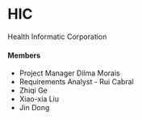 # HIC
Health Informatic Corporation

#### Members
* Project Manager Dilma Morais  
* Requirements Analyst - Rui Cabral  
* Zhiqi Ge  
* Xiao-xia Liu  
* Jin Dong
